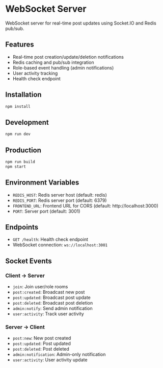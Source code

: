 # WebSocket Server

WebSocket server for real-time post updates using Socket.IO and Redis pub/sub.

## Features

- Real-time post creation/update/deletion notifications
- Redis caching and pub/sub integration  
- Role-based event handling (admin notifications)
- User activity tracking
- Health check endpoint

## Installation

```bash
npm install
```

## Development

```bash
npm run dev
```

## Production

```bash
npm run build
npm start
```

## Environment Variables

- `REDIS_HOST`: Redis server host (default: redis)
- `REDIS_PORT`: Redis server port (default: 6379)
- `FRONTEND_URL`: Frontend URL for CORS (default: http://localhost:3000)
- `PORT`: Server port (default: 3001)

## Endpoints

- `GET /health`: Health check endpoint
- WebSocket connection: `ws://localhost:3001`

## Socket Events

### Client → Server
- `join`: Join user/role rooms
- `post:created`: Broadcast new post
- `post:updated`: Broadcast post update
- `post:deleted`: Broadcast post deletion
- `admin:notify`: Send admin notification
- `user:activity`: Track user activity

### Server → Client
- `post:new`: New post created
- `post:updated`: Post updated
- `post:deleted`: Post deleted
- `admin:notification`: Admin-only notification
- `user:activity`: User activity update
